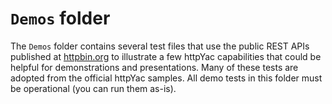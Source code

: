 # `Demos` folder

The `Demos` folder contains several test files that use the public REST APIs published at [httpbin.org](https://httpbin.org/) to illustrate a few httpYac capabilities that could be helpful for demonstrations and presentations. Many of these tests are adopted from the official httpYac samples. All demo tests in this folder must be operational (you can run them as-is).
